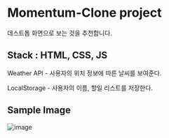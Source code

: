 # Momentum-Clone project

데스트톱 화면으로 보는 것을 추천합니다.



## Stack : HTML, CSS, JS

Weather API - 사용자의 위치 정보에 따른 날씨를 보여준다.

LocalStorage - 사용자의 이름, 할일 리스트를 저장한다.



## Sample Image

![image](https://github.com/forwarder1121/momentum-clone/assets/66872094/ca2685b3-0dc2-49dd-8fb6-917b71e0b5c9)

